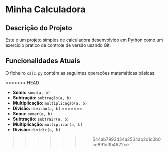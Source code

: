 # Minha Calculadora

## Descrição do Projeto

Este é um projeto simples de calculadora desenvolvido em Python como um exercício prático de controle de versão usando Git.

## Funcionalidades Atuais

O ficheiro `calc.py` contém as seguintes operações matemáticas básicas:

<<<<<<< HEAD
* **Soma:** `soma(a, b)`
* **Subtração:** `subtração(a, b)`
* **Multiplicação:** `multiplicação(a, b)`
* **Divisão:** `divisão(a, b)`
=======
* **Soma:** `somar(a, b)`
* **Subtração:** `subtrair(a, b)`
* **Multiplicação:** `multiplicar(a, b)`
* **Divisão:** `dividir(a, b)`
>>>>>>> 544ab7993d34a2504ab2c1c0b0ce891d3b4622ce
